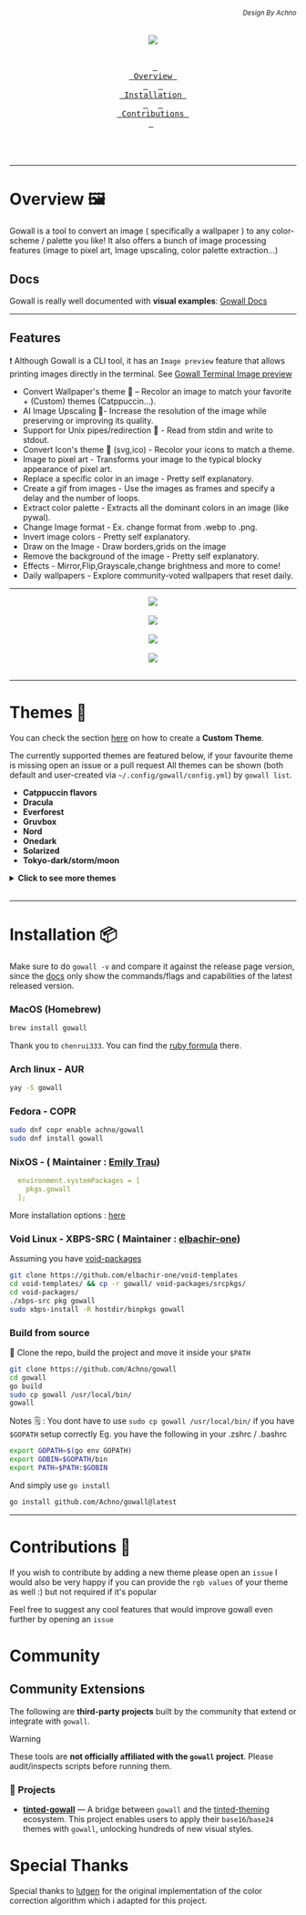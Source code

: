 ###### *<div align = right><sub>Design By Achno</sub></div>*
<div align = center><img src="assets/go-sticker-overlay-small.png"><br><br>

&ensp;[<kbd> <br> Overview <br> </kbd>](#overview-framed_picture)&ensp;
&ensp;[<kbd> <br> Installation <br> </kbd>](#installation-package)&ensp;
&ensp;[<kbd> <br> Contributions <br> </kbd>](#contributions-handshake)&ensp;
<br><br><br><br></div>

---

# Overview :framed_picture:

Gowall is a tool to convert an image ( specifically a wallpaper ) to any color-scheme / palette you like!
It also offers a bunch of image processing features (image to pixel art, Image upscaling, color palette extraction...)

## Docs
Gowall is really well documented with **visual examples**: [Gowall Docs](https://achno.github.io/gowall-docs/)

---

## Features

❗ Although Gowall is a CLI tool, it has an `Image preview` feature that allows
printing images directly in the terminal. See [Gowall Terminal Image preview](https://achno.github.io/gowall-docs/#image-preview)

- Convert Wallpaper's theme 👾 – Recolor an image to match your favorite + (Custom) themes (Catppuccin...).
- AI Image Upscaling 👾- Increase the resolution of the image while preserving or improving its quality.
- Support for Unix pipes/redirection 👾 - Read from stdin and write to stdout.
- Convert Icon's theme 👾 (svg,ico) - Recolor your icons to match a theme.
- Image to pixel art - Transforms your image to the typical blocky appearance of pixel art.
- Replace a specific color in an image - Pretty self explanatory.
- Create a gif from images - Use the images as frames and specify a delay and the number of loops.
- Extract color palette - Extracts all the dominant colors in an image (like pywal).
- Change Image format - Ex. change format from .webp to .png.
- Invert image colors - Pretty self explanatory.
- Draw on the Image - Draw borders,grids on the image
- Remove the background of the image - Pretty self explanatory.
- Effects - Mirror,Flip,Grayscale,change brightness and more to come!
- Daily wallpapers - Explore community-voted wallpapers that reset daily.

---

<div align="center"><img src="assets/custom.png"><br><br></div>

<div align="center"><img src="https://github.com/user-attachments/assets/4029e2b7-b8fd-4738-9334-20a6d01872c7"><br><br></div>

<div align="center"><img src="https://github.com/user-attachments/assets/c9ee11ae-ec99-4371-9daf-e98a66dc9db7"><br><br></div>

<div align="center"><img src="assets/invert.png"><br><br></div>

---

# Themes :art:

You can check the section [here](https://achno.github.io/gowall-docs/themes) on how to create a **Custom Theme**.

The currently supported themes are featured below, if your favourite theme is missing open an issue or a pull request
All themes can be shown (both default and user-created via `~/.config/gowall/config.yml`) by `gowall list`.

- **Catppuccin flavors**
- **Dracula**
- **Everforest**
- **Gruvbox**
- **Nord**
- **Onedark**
- **Solarized**
- **Tokyo-dark/storm/moon**

<details>
  <summary><strong>Click to see more themes</strong></summary>
  <ul>
    <li><strong>Arc Dark</strong></li>
    <li><strong>Atom Dark</strong></li>
    <li><strong>Atom One Light</strong></li>
    <li><strong>Cat Frappe/latte</strong></li>
    <li><strong>Cyberpunk</strong></li>
    <li><strong>Github Light (black & white)</strong></li>
    <li><strong>Kanagawa</strong></li>
    <li><strong>Material</strong></li>
    <li><strong>Melange (Dark & Light)</strong></li>
    <li><strong>Night Owl</strong></li>
    <li><strong>Oceanic Next</strong></li>
    <li><strong>Rose Pine</strong></li>
    <li><strong>Shades of Purple</strong></li>
    <li><strong>Sunset Aurant</strong></li>
    <li><strong>Sunset Saffron</strong></li>
    <li><strong>Sunset Tangerine</strong></li>
    <li><strong>Sweet</strong></li>
    <li><strong>Synthwave 84</strong></li>
  </ul>
</details>

<br>

---

# Installation :package:

Make sure to do `gowall -v` and compare it against the release page version,
since the [docs](https://achno.github.io/gowall-docs/installation) only show the commands/flags and capabilities of the latest released version.

### MacOS (Homebrew)

```sh
brew install gowall
```

Thank you to `chenrui333`. You can find the [ruby formula](https://github.com/Homebrew/homebrew-core/blob/b86ea8e19ae7bf087fab8e2d56cd623eec1e1cf9/Formula/g/gowall.rb) there.

### Arch linux - AUR

```sh
yay -S gowall
```
### Fedora - COPR

```sh
sudo dnf copr enable achno/gowall
sudo dnf install gowall
```

### NixOS - ( Maintainer : [Emily Trau](https://github.com/emilytrau))

```yaml
  environment.systemPackages = [
    pkgs.gowall
  ];
```

More installation options : [here](https://search.nixos.org/packages?channel=24.05&from=0&size=50&sort=relevance&type=packages&query=gowall)

### Void Linux - XBPS-SRC ( Maintainer : [elbachir-one](https://github.com/elbachir-one/))

Assuming you have [void-packages](https://github.com/void-linux/void-packages)

```sh
git clone https://github.com/elbachir-one/void-templates
cd void-templates/ && cp -r gowall/ void-packages/srcpkgs/
cd void-packages/
./xbps-src pkg gowall
sudo xbps-install -R hostdir/binpkgs gowall
```

### Build from source

🔨 Clone the repo, build the project and move it inside your `$PATH`

```sh
git clone https://github.com/Achno/gowall
cd gowall
go build
sudo cp gowall /usr/local/bin/
gowall
```

Notes 🗒️ : You dont have to use `sudo cp gowall /usr/local/bin/` if you have `$GOPATH` setup correctly
Eg. you have the following in your .zshrc / .bashrc

```sh
export GOPATH=$(go env GOPATH)
export GOBIN=$GOPATH/bin
export PATH=$PATH:$GOBIN
```

And simply use `go install`

```sh
go install github.com/Achno/gowall@latest
```
---

# Contributions :handshake:

If you wish to contribute by adding a new theme please open an `issue`
I would also be very happy if you can provide the `rgb values` of your theme as well :) but not required if it's popular

Feel free to suggest any cool features that would improve gowall even further by opening an `issue` 

# Community 

##  Community Extensions

The following are **third-party projects** built by the community that extend or integrate with `gowall`.

>[!Warning]
>These tools are **not officially affiliated with the `gowall` project**. Please audit/inspects scripts before running them.  

### 🔗 Projects

- [**tinted-gowall**](https://github.com/tinted-theming/tinted-gowall) — A bridge between `gowall` and the [tinted-theming](https://github.com/tinted-theming) ecosystem. This project enables users to apply their `base16`/`base24` themes with `gowall`, unlocking hundreds of new visual styles.


# Special Thanks

Special thanks to [lutgen](https://github.com/ozwaldorf/lutgen-rs) for the original implementation of the color correction algorithm which i adapted for this project.
